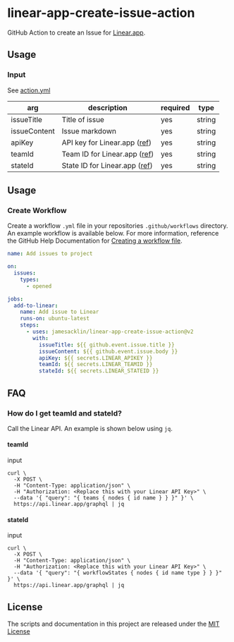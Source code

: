# linear-app-create-issue-action

GitHub Action to create an Issue for [Linear.app](https://linear.app/).

## Usage

### Input

See [action.yml](./action.yml)

| arg          | description                                                                                                               | required | type    |
| ------------ | ------------------------------------------------------------------------------------------------------------------------- | -------- | ------- |
| issueTitle   | Title of issue                                                                                                            | yes      | string  |
| issueContent | Issue markdown                                                                                                            | yes      | string  |
| apiKey       | API key for Linear.app ([ref](https://developers.linear.app/docs/graphql/working-with-the-graphql-api#personal-api-keys)) | yes      | string  |
| teamId       | Team ID for Linear.app ([ref](#faq-get-teamid-stateid))                                                                   | yes      | string  |
| stateId      | State ID for Linear.app ([ref](#faq-get-teamid-stateid))                                                                  | yes      | string  |

## Usage

### Create Workflow

Create a workflow `.yml` file in your repositories `.github/workflows` directory. An example workflow is available below. For more information, reference the GitHub Help Documentation for [Creating a workflow file](https://help.github.com/en/articles/configuring-a-workflow#creating-a-workflow-file).

```yaml
name: Add issues to project

on:
  issues:
    types:
      - opened

jobs:
  add-to-linear:
    name: Add issue to Linear
    runs-on: ubuntu-latest
    steps:
      - uses: jamesacklin/linear-app-create-issue-action@v2
        with:
          issueTitle: ${{ github.event.issue.title }}
          issueContent: ${{ github.event.issue.body }}
          apiKey: ${{ secrets.LINEAR_APIKEY }}
          teamId: ${{ secrets.LINEAR_TEAMID }}
          stateId: ${{ secrets.LINEAR_STATEID }}
```

## FAQ

<a name="faq-get-teamid-stateid"></a>

### How do I get teamId and stateId?

Call the Linear API. An example is shown below using `jq`.

#### teamId

input

```shell
curl \
  -X POST \
  -H "Content-Type: application/json" \
  -H "Authorization: <Replace this with your Linear API Key>" \
  --data '{ "query": "{ teams { nodes { id name } } }" }' \
  https://api.linear.app/graphql | jq
```

#### stateId

input

```shell
curl \
  -X POST \
  -H "Content-Type: application/json" \
  -H "Authorization: <Replace this with your Linear API Key>" \
  --data '{ "query": "{ workflowStates { nodes { id name type } } }" }' \
  https://api.linear.app/graphql | jq
```

## License

The scripts and documentation in this project are released under the [MIT License](LICENSE)
